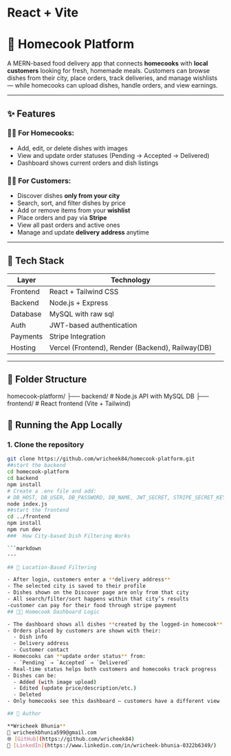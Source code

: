 # React + Vite
# 🍛 Homecook Platform

A MERN-based food delivery app that connects **homecooks** with **local customers** looking for fresh, homemade meals. Customers can browse dishes from their city, place orders, track deliveries, and manage wishlists — while homecooks can upload dishes, handle orders, and view earnings.

---

## ✨ Features

### 👨‍🍳 For Homecooks:
- Add, edit, or delete dishes with images
- View and update order statuses (Pending → Accepted → Delivered)
- Dashboard shows current orders and dish listings

### 🧑‍🍳 For Customers:
- Discover dishes **only from your city**
- Search, sort, and filter dishes by price
- Add or remove items from your **wishlist**
- Place orders and pay via **Stripe**
- View all past orders and active ones
- Manage and update **delivery address** anytime

---

## 🧱 Tech Stack

| Layer        | Technology                   |
|--------------|------------------------------|
| Frontend     | React + Tailwind CSS         |
| Backend      | Node.js + Express            |
| Database     | MySQL with raw sql    |
| Auth         | JWT-based authentication     |
| Payments     | Stripe Integration           |
| Hosting      | Vercel (Frontend), Render (Backend), Railway(DB) |

---

## 📁 Folder Structure

homecook-platform/
├── backend/ # Node.js API with MySQL DB
├── frontend/ # React frontend (Vite + Tailwind)
## 🚀 Running the App Locally

### 1. Clone the repository
```bash
git clone https://github.com/wricheek84/homecook-platform.git
##start the backend
cd homecook-platform
cd backend
npm install
# Create a .env file and add:
# DB_HOST, DB_USER, DB_PASSWORD, DB_NAME, JWT_SECRET, STRIPE_SECRET_KEY
node index.js
##start the frontend
cd ../frontend
npm install
npm run dev
###  How City-based Dish Filtering Works

```markdown
---

## 📍 Location-Based Filtering

- After login, customers enter a **delivery address**
- The selected city is saved to their profile
- Dishes shown on the Discover page are only from that city
- All search/filter/sort happens within that city’s results
-customer can pay for their food through stripe payment
## 🧑‍🍳 Homecook Dashboard Logic

- The dashboard shows all dishes **created by the logged-in homecook**
- Orders placed by customers are shown with their:
  - Dish info
  - Delivery address
  - Customer contact
- Homecooks can **update order status** from:
  - `Pending` → `Accepted` → `Delivered`
- Real-time status helps both customers and homecooks track progress
- Dishes can be:
  - Added (with image upload)
  - Edited (update price/description/etc.)
  - Deleted
- Only homecooks see this dashboard — customers have a different view

## 👤 Author

**Wricheek Bhunia**  
📧 wricheekbhunia599@gmail.com    
🌐 [GitHub](https://github.com/wricheek84)  
🔗 [LinkedIn](https://www.linkedin.com/in/wricheek-bhunia-0322b6349/)